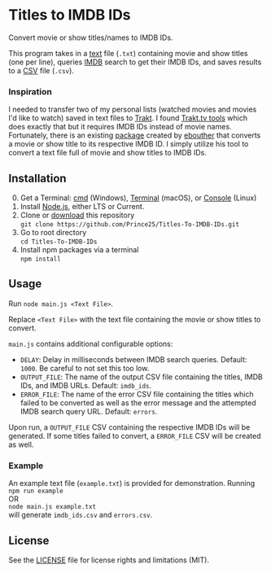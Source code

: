 # Titles to IMDB IDs
Convert movie or show titles/names to IMDB IDs.

This program takes in a [text](https://en.wikipedia.org/wiki/Text_file) file (`.txt`) containing movie and show titles (one per line), queries [IMDB](https://www.imdb.com/) search to get their IMDB IDs, and saves results to a [CSV](https://en.wikipedia.org/wiki/Comma-separated_values) file (`.csv`).

### Inspiration
I needed to transfer two of my personal lists (watched movies and movies I'd like to watch) saved in text files to [Trakt](https://trakt.tv/). I found [Trakt.tv tools](https://github.com/xbgmsharp/trakt) which does exactly that but it requires IMDB IDs instead of movie names. Fortunately, there is an existing [package](https://github.com/ebouther/imdb-id) created by [ebouther](https://github.com/ebouther) that converts a movie or show title to its respective IMDB ID. I simply utilize his tool to convert a text file full of movie and show titles to IMDB IDs.


## Installation
0. Get a Terminal: [cmd](https://en.wikipedia.org/wiki/Cmd.exe) (Windows), [Terminal](https://en.wikipedia.org/wiki/Terminal_(macOS)) (macOS), or [Console](https://en.wikipedia.org/wiki/Linux_console) (Linux)
1. Install [Node.js](https://nodejs.org/en/), either LTS or Current.
2. Clone or [download](https://github.com/Prince25/Titles-To-IMDB-IDs/archive/refs/heads/main.zip) this repository\
`git clone https://github.com/Prince25/Titles-To-IMDB-IDs.git`
3. Go to root directory\
`cd Titles-To-IMDB-IDs`
4. Install npm packages via a terminal\
`npm install`


## Usage
Run `node main.js <Text File>`.

Replace `<Text File>` with the text file containing the movie or show titles to convert.

`main.js` contains additional configurable options:
  - `DELAY`: Delay in milliseconds between IMDB search queries. Default: `1000`. Be careful to not set this too low.
  - `OUTPUT_FILE`: The name of the output CSV file containing the titles, IMDB IDs, and IMDB URLs. Default: `imdb_ids`.
  - `ERROR_FILE`: The name of the error CSV file containing the titles which failed to be converted as well as the error message and the attempted IMDB search query URL. Default: `errors`.

Upon run, a `OUTPUT_FILE` CSV containing the respective IMDB IDs will be generated. If some titles failed to convert, a `ERROR_FILE` CSV will be created as well.

### Example
An example text file (`example.txt`) is provided for demonstration. Running\
`npm run example`\
OR\
`node main.js example.txt`\
will generate `imdb_ids.csv` and `errors.csv`.


## License
See the [LICENSE](LICENSE) file for license rights and limitations (MIT).
